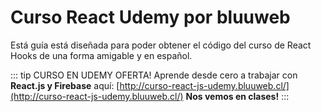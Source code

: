 # Curso React Udemy por bluuweb

Está guía está diseñada para poder obtener el código del curso de React Hooks de una forma amigable y en español.

::: tip CURSO EN UDEMY OFERTA!
Aprende desde cero a trabajar con <b>React.js y Firebase</b> aquí: [http://curso-react-js-udemy.bluuweb.cl/](http://curso-react-js-udemy.bluuweb.cl/)
<b>Nos vemos en clases!</b>
:::